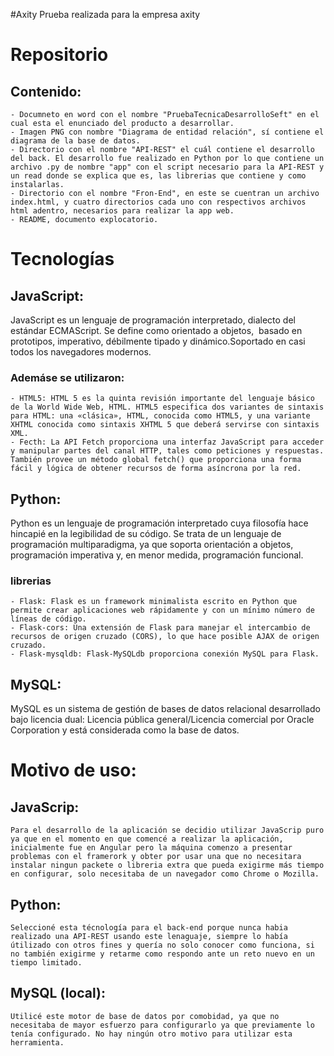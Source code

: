 #Axity
Prueba realizada para la empresa axity

# Repositorio

## Contenido:

    - Documneto en word con el nombre "PruebaTecnicaDesarrolloSeft" en el cual esta el enunciado del producto a desarrollar.
    - Imagen PNG con nombre "Diagrama de entidad relación", sí contiene el diagrama de la base de datos.
    - Directorio con el nombre "API-REST" el cuál contiene el desarrollo del back. El desarrollo fue realizado en Python por lo que contiene un archivo .py de nombre "app" con el script necesario para la API-REST y un read donde se explica que es, las librerias que contiene y como instalarlas.
    - Directorio con el nombre "Fron-End", en este se cuentran un archivo index.html, y cuatro directorios cada uno con respectivos archivos html adentro, necesarios para realizar la app web.
    - README, documento explocatorio.

# Tecnologías

## JavaScript:

JavaScript es un lenguaje de programación interpretado, dialecto del estándar ECMAScript. Se define como orientado a objetos, ​ basado en prototipos, imperativo, débilmente tipado y dinámico.Soportado en casi todos los navegadores modernos.

### Ademáse se utilizaron:

    - HTML5: HTML 5 es la quinta revisión importante del lenguaje básico de la World Wide Web, HTML. HTML5 especifica dos variantes de sintaxis para HTML: una «clásica», HTML, conocida como HTML5, y una variante XHTML conocida como sintaxis XHTML 5 que deberá servirse con sintaxis XML.​​
    - Fecth: La API Fetch proporciona una interfaz JavaScript para acceder y manipular partes del canal HTTP, tales como peticiones y respuestas. También provee un método global fetch() que proporciona una forma fácil y lógica de obtener recursos de forma asíncrona por la red.

## Python:

Python es un lenguaje de programación interpretado cuya filosofía hace hincapié en la legibilidad de su código.​ Se trata de un lenguaje de programación multiparadigma, ya que soporta orientación a objetos, programación imperativa y, en menor medida, programación funcional.

### librerias

    - Flask: Flask es un framework minimalista escrito en Python que permite crear aplicaciones web rápidamente y con un mínimo número de líneas de código.
    - Flask-cors: Una extensión de Flask para manejar el intercambio de recursos de origen cruzado (CORS), lo que hace posible AJAX de origen cruzado.
    - Flask-mysqldb: Flask-MySQLdb proporciona conexión MySQL para Flask.

## MySQL:

MySQL es un sistema de gestión de bases de datos relacional desarrollado bajo licencia dual: Licencia pública general/Licencia comercial por Oracle Corporation y está considerada como la base de datos.

# Motivo de uso:

## JavaScrip:

    Para el desarrollo de la aplicación se decidio utilizar JavaScrip puro ya que en el momento en que comencé a realizar la aplicación, inicialmente fue en Angular pero la máquina comenzo a presentar problemas con el framerork y obter por usar una que no necesitara instalar ningun packete o libreria extra que pueda exigirme más tiempo en configurar, solo necesitaba de un navegador como Chrome o Mozilla.

## Python:

    Seleccioné esta técnología para el back-end porque nunca habia realizado una API-REST usando este lenaguaje, siempre lo había útilizado con otros fines y quería no solo conocer como funciona, si no también exigirme y retarme como respondo ante un reto nuevo en un tiempo limitado.

## MySQL (local):

    Utilicé este motor de base de datos por comobidad, ya que no necesitaba de mayor esfuerzo para configurarlo ya que previamente lo tenía configurado. No hay ningún otro motivo para utilizar esta herramienta.
